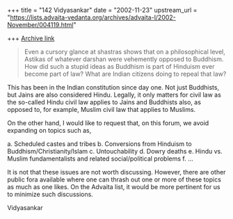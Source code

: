 +++
title = "142 Vidyasankar"
date = "2002-11-23"
upstream_url = "https://lists.advaita-vedanta.org/archives/advaita-l/2002-November/004119.html"

+++
[Archive link](https://lists.advaita-vedanta.org/archives/advaita-l/2002-November/004119.html)

>Even a cursory glance at shastras shows that on a philosophical level,
>Astikas of whatever darshan were vehemently opposed to Buddhism.  How did
>such a stupid ideas as Buddhism is part of Hinduism ever become part of
>law?  What are Indian citizens doing to repeal that law?

This has been in the Indian constitution since day one. Not just Buddhists,
but Jains are also considered Hindu. Legally, it only matters for civil law
as the so-called Hindu civil law applies to Jains and Buddhists also, as
opposed to, for example, Muslim civil law that applies to Muslims.

On the other hand, I would like to request that, on this forum, we avoid
expanding on topics such as,

a. Scheduled castes and tribes
b. Conversions from Hinduism to Buddhism/Christianity/Islam
c. Untouchability
d. Dowry deaths
e. Hindu vs. Muslim fundamentalists and related social/political problems
f. ...

It is not that these issues are not worth discussing. However, there are
other public fora available where one can thrash out one or more of these
topics as much as one likes. On the Advaita list, it would be more
pertinent for us to minimize such discussions.

Vidyasankar

